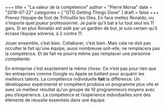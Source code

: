+++
title      = "La valeur de la compétence"
author     = "Pierre Morsa"
date       = "2019-07-22"
categories = [ "GTD Getting Things Done" ]
draft      = false
+++
Prenez l’équipe de foot de Trifouillis les Oies. En face mettez Ronaldo, ou n’importe quel joueur professionnel. Je parie qu’il bat à lui tout seul les 11 gars. Si en plus Ronaldo est aidé par un gardien de but, je suis certain qu’il écrase l’équipe adverse, à 2 contre 11.

Jouer ensemble, c’est bien. Collaborer, c’est bien. Mais cela ne doit pas occulter le fait qu’une équipe, aussi nombreuse soit-elle, ne remplacera pas la compétence. Et de fait ne pourra même pas remplacer une personne compétente.

En entreprise c’est exactement la même chose. Ce n’est pas pour rien que les entreprises comme Google ou Apple se battent pour acquérir les meilleurs talents. La compétence individuelle **fait** la différence. Un développeur expérimenté et compétent produira un programme plus vite et avec un meilleur résultat qu’un groupe de 10 programmeurs moyens avec peu d’expérience. La compétence et l’expérience individuelles sont des éléments de réussite essentiels dans une équipe.
